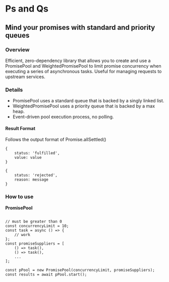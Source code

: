 # Ps and Qs
## Mind your promises with standard and priority queues

### Overview
Efficient, zero-dependency library that allows you to create and use a PromisePool and
WeightedPromisePool to limit promise concurrency when executing a series of
asynchronous tasks. Useful for managing requests to upstream services.

### Details
- PromisePool uses a standard queue that is backed by a singly linked list.
- WeightedPromisePool uses a priority queue that is backed by a max heap.
- Event-driven pool execution process, no polling.

#### Result Format
Follows the output format of Promise.allSettled()
```
{
    status: 'fulfilled',
    value: value
}

{
    status: 'rejected',
    reason: message
}
```

### How to use
**PromisePool**
```

// must be greater than 0
const concurrencyLimit = 10;
const task = async () => {
    // work
};
const promiseSuppliers = [
    () => task(),
    () => task(),
    ...
];

const pPool = new PromisePool(concurrencyLimit, promiseSuppliers);
const results = await pPool.start();
```
